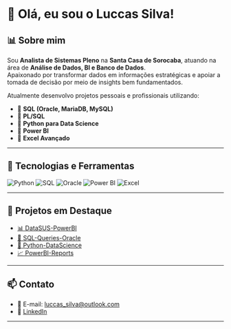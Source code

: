 # 👋 Olá, eu sou o Luccas Silva!

## 📊 Sobre mim

Sou **Analista de Sistemas Pleno** na **Santa Casa de Sorocaba**, atuando na área de **Análise de Dados, BI e Banco de Dados**.  
Apaixonado por transformar dados em informações estratégicas e apoiar a tomada de decisão por meio de insights bem fundamentados.

Atualmente desenvolvo projetos pessoais e profissionais utilizando:
- 📌 **SQL (Oracle, MariaDB, MySQL)**
- 📌 **PL/SQL**
- 📌 **Python para Data Science**
- 📌 **Power BI**
- 📌 **Excel Avançado**

---

## 🚀 Tecnologias e Ferramentas

![Python](https://img.shields.io/badge/-Python-333333?style=flat&logo=python)
![SQL](https://img.shields.io/badge/-SQL-333333?style=flat&logo=mysql)
![Oracle](https://img.shields.io/badge/-Oracle-333333?style=flat&logo=oracle)
![Power BI](https://img.shields.io/badge/-Power%20BI-333333?style=flat&logo=powerbi)
![Excel](https://img.shields.io/badge/-Excel-333333?style=flat&logo=microsoft-excel)

---

## 📌 Projetos em Destaque

- [📊 DataSUS-PowerBI]([https://github.com/LSDataScience/SUSPro-Dashboard](https://github.com/LSDataScience/datasus-powerbi))
- [💾 SQL-Queries-Oracle](https://github.com/LSDataScience/SQL-Queries-Oracle)
- [🐍 Python-DataScience](https://github.com/LSDataScience/Python-DataScience)
- [📈 PowerBI-Reports](https://github.com/LSDataScience/PowerBI-Reports)

---

## 📫 Contato

- 📧 E-mail: luccas_silva@outlook.com  
- 💼 [LinkedIn](https://www.linkedin.com/in/luccas-silva)

---
